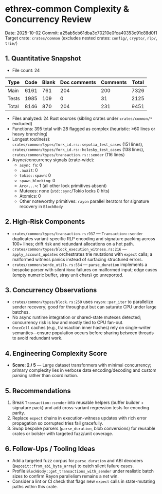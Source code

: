 # ethrex-common Complexity & Concurrency Review

Date: 2025-10-02
Commit: a25ab5cb61dba3c70210e0fca40353c91c88d0f1
Target crate: `crates/common` (excludes nested crates: `config/`, `crypto/`, `rlp/`, `trie/`)

## 1. Quantitative Snapshot
- File count: 24

| Type | Code | Blank | Doc comments | Comments | Total |
| --- | --- | --- | --- | --- | --- |
| Main | 6161 | 761 | 204 | 200 | 7326 |
| Tests | 1985 | 109 | 0 | 31 | 2125 |
| Total | 8146 | 870 | 204 | 231 | 9451 |

- Files analyzed: 24 Rust sources (sibling crates under `crates/common/*` excluded)
- Functions: 395 total with 28 flagged as complex (heuristic: ≥60 lines or heavy branching)
- Longest routine(s): `crates/common/types/fork_id.rs::sepolia_test_cases` (151 lines), `crates/common/types/fork_id.rs::holesky_test_cases` (138 lines), `crates/common/types/transaction.rs::sender` (116 lines)
- Async/concurrency signals (crate-wide):
  - `async fn`: 0
  - `.await`: 0
  - `tokio::spawn`: 0
  - `spawn_blocking`: 0
  - `Arc<...>`: 1 (all other lock primitives absent)
  - Mutexes: none (`std::sync`/Tokio locks 0 hits)
  - Atomics: 0
  - Other noteworthy primitives: `rayon` parallel iterators for signature recovery in `BlockBody`

## 2. High-Risk Components
- `crates/common/types/transaction.rs:937` — `Transaction::sender` duplicates variant-specific RLP encoding and signature packing across 100+ lines; drift risk and redundant allocations on a hot path.
- `crates/common/types/block_execution_witness.rs:216` — `apply_account_updates` orchestrates trie mutations with `expect` calls; a malformed witness panics instead of surfacing structured errors.
- `crates/common/serde_utils.rs:554` — `parse_duration` implements a bespoke parser with silent `None` failures on malformed input; edge cases (empty numeric buffer, stray unit chars) go unreported.

## 3. Concurrency Observations
- `crates/common/types/block.rs:259` uses `rayon::par_iter` to parallelize sender recovery; good for throughput but can saturate CPU under large batches.
- No async runtime integration or shared-state mutexes detected; concurrency risk is low and mostly tied to CPU fan-out.
- `OnceCell` caches (e.g., transaction inner hashes) rely on single-writer semantics—ensure population occurs before sharing between threads to avoid redundant work.

## 4. Engineering Complexity Score
- **Score: 2 / 5** — Large dataset transformers with minimal concurrency; primary complexity lies in verbose data encoding/decoding and custom parsing rather than coordination.

## 5. Recommendations
1. Break `Transaction::sender` into reusable helpers (buffer builder + signature pack) and add cross-variant regression tests for encoding parity.
2. Replace `expect` chains in execution-witness updates with rich error propagation so corrupted tries fail gracefully.
3. Swap bespoke parsers (`parse_duration`, blob conversions) for reusable crates or bolster with targeted fuzz/unit coverage.

## 6. Follow-Ups / Tooling Ideas
- Add a targeted fuzz corpus for `parse_duration` and ABI decoders (`Deposit::from_abi_byte_array`) to catch silent failure cases.
- Profile `BlockBody::get_transactions_with_sender` under realistic batch sizes to confirm Rayon parallelism remains a net win.
- Consider a lint or CI check that flags new `expect` calls in state-mutating paths within this crate.
